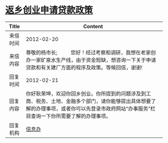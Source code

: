 # <a href="http://www.shangluo.gov.cn/zmhd/ldxxxx.jsp?urltype=leadermail.LeaderMailContentUrl&wbtreeid=1112&leadermailid=1073">返乡创业申请贷款政策</a>
|Title|Content|
|:---:|---|
|来信时间|2012-02-20|
|来信内容|尊敬的杨市长;          您好！经过考察和调研，我想在老家创办一家矿泉水生产线，由于资金短缺，想咨询一下关于申请贷款和有关建厂方面的程序及政策。等候回信，谢谢!|
|回复时间|2012-02-21|
|回复内容|你好耿荣坤，欢迎你回乡创业。你所提到的问题涉及到工商、税务、土地、金融多个部门，请你能够提出具体想要了解的办理事项，或者你可以先登录市政府网站“办事服务”栏目查询一下你所需要了解的办理事项。|
|回复机构|<a href="../../categories/agencies/信息办.md">信息办</a>|
